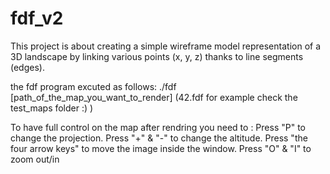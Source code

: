 # fdf_v2
This project is about creating a simple wireframe model representation of a 3D landscape by linking various points (x, y, z) thanks to line segments (edges).

the fdf program excuted as follows:
./fdf [path_of_the_map_you_want_to_render] (42.fdf for example check the test_maps folder :) )

To have full control on the map after rendring you need to :
Press "P" to change the projection.
Press "+" & "-" to change the altitude.
Press "the four arrow keys" to move the image inside the window.
Press "O" & "I" to zoom out/in
